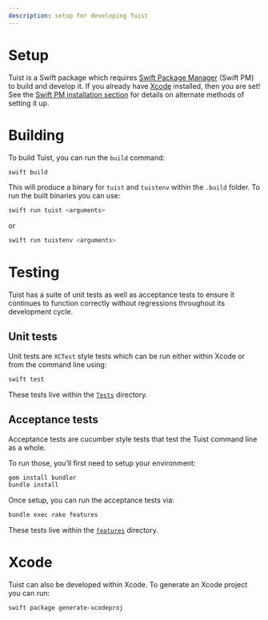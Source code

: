 ```yaml
---
description: setup for developing Tuist
---
```


# Setup

Tuist is a Swift package which requires [Swift Package Manager](https://swift.org/package-manager/) (Swift PM) to build and develop it. If you already have [Xcode](https://developer.apple.com/xcode/) installed, then you are set! See the [Swift PM installation section](https://github.com/apple/swift-package-manager#installation) for details on alternate methods of setting it up.

# Building 

To build Tuist, you can run the `build` command:

```sh
swift build
```

This will produce a binary for `tuist` and `tuistenv` within the `.build` folder. To run the built binaries you can use:

```sh
swift run tuist <arguments>
```

or 

```sh
swift run tuistenv <arguments>
```

# Testing
Tuist has a suite of unit tests as well as acceptance tests to ensure it continues to function correctly without regressions throughout its development cycle.

## Unit tests

Unit tests are `XCTest` style tests which can be run either within Xcode or from the command line using:

```sh
swift test
```

These tests live within the [`Tests`](https://github.com/tuist/tuist/tree/master/Tests) directory.

## Acceptance tests

Acceptance tests are cucumber style tests that test the Tuist command line as a whole.

To run those, you’ll first need to setup your environment:

```sh
gem install bundler
bundle install
```

Once setup, you can run the acceptance tests via:

```sh
bundle exec rake features
```

These tests live within the [`features`](https://github.com/tuist/tuist/tree/master/features) directory.

# Xcode

Tuist can also be developed within Xcode. To generate an Xcode project you can run:

```sh
swift package generate-xcodeproj
```
